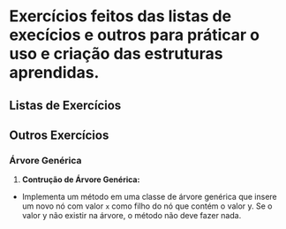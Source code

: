 # Exercícios feitos das listas de execícios e outros para práticar o uso e criação das estruturas aprendidas.

## Listas de Exercícios

## Outros Exercícios
### Árvore Genérica
1. **Contrução de Árvore Genérica:**
- Implementa um método em uma classe de árvore genérica que insere um novo nó com valor `x` como filho do nó que contém o valor y. Se o valor y não existir na árvore, o método não deve fazer nada.
